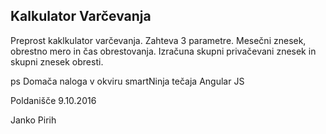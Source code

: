 ## Kalkulator Varčevanja 

Preprost kaklkulator varčevanja. Zahteva 3 parametre. 
Mesečni znesek, obrestno mero in čas obrestovanja. 
Izračuna skupni privačevani znesek in skupni znesek obresti. 

ps Domača naloga v okviru smartNinja tečaja Angular JS

Poldanišče 9.10.2016

Janko Pirih 